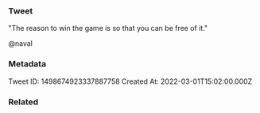 ### Tweet
"The reason to win the game is so that you can be free of it."

@naval

### Metadata
Tweet ID: 1498674923337887758
Created At: 2022-03-01T15:02:00.000Z

### Related

